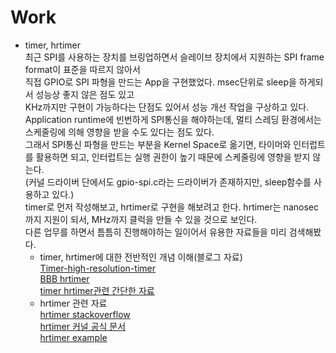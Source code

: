 # Work

 - timer, hrtimer  
최근 SPI를 사용하는 장치를 브링업하면서 슬레이브 장치에서 지원하는 SPI frame format이 표준을 따르지 않아서  
직접 GPIO로 SPI 파형을 만드는 App을 구현했었다. msec단위로 sleep을 하게되서 성능상 좋지 않은 점도 있고  
KHz까지만 구현이 가능하다는 단점도 있어서 성능 개선 작업을 구상하고 있다.  
Application runtime에 빈번하게 SPI통신을 해야하는데, 멀티 스레딩 환경에서는 스케줄링에 의해 영향을 받을 수도 있다는 점도 있다.  
그래서 SPI통신 파형을 만드는 부분을 Kernel Space로 옮기면, 타이머와 인터럽트를 활용하면 되고, 인터럽트는 실행 권한이 높기 때문에 스케줄링에 영향을 받지 않는다.  
(커널 드라이버 단에서도 gpio-spi.c라는 드라이버가 존재하지만, sleep함수를 사용하고 있다.)  
timer로 먼저 작성해보고, hrtimer로 구현을 해보려고 한다. hrtimer는 nanosec까지 지원이 되서, MHz까지 클럭을 만들 수 있을 것으로 보인다.  
다른 업무를 하면서 틈틈히 진행해야하는 일이어서 유용한 자료들을 미리 검색해봤다.  
   - timer, hrtimer에 대한 전반적인 개념 이해(블로그 자료)  
    [Timer-high-resolution-timer](https://yohda.tistory.com/entry/%EB%A6%AC%EB%88%85%EC%8A%A4-%EC%BB%A4%EB%84%90-Timer-high-resolution-timer)  
    [BBB hrtimer](https://m.blog.naver.com/PostView.naver?isHttpsRedirect=true&blogId=moony6463&logNo=10187067717)  
    [timer hrtimer관련 간단한 자료](https://velog.io/@quine/%ED%83%80%EC%9D%B4%EB%A8%B8-%EB%93%9C%EB%9D%BC%EC%9D%B4%EB%B2%84timer-hrtimer)  
   - hrtimer 관련 자료  
    [hrtimer stackoverflow](https://stackoverflow.com/questions/54777424/using-hrtimers-in-the-linux-kernel)  
    [hrtimer 커널 공식 문서](https://docs.kernel.org/timers/hrtimers.html)  
    [hrtimer example](https://embetronicx.com/tutorials/linux/device-drivers/using-high-resolution-timer-in-linux-device-driver/)  